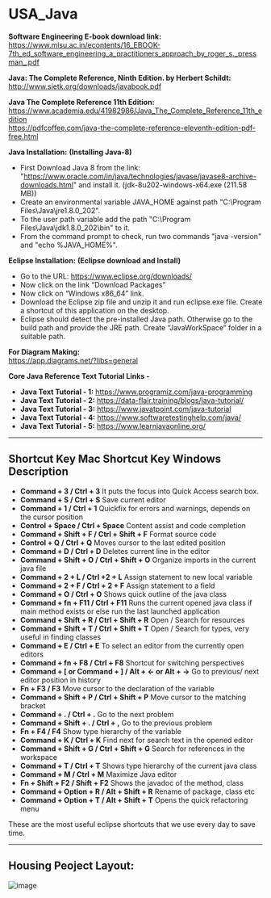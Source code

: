 # USA_Java

**Software Engineering E-book download link:**<br>
https://www.mlsu.ac.in/econtents/16_EBOOK-7th_ed_software_engineering_a_practitioners_approach_by_roger_s._pressman_.pdf

**Java: The Complete Reference, Ninth Edition. by Herbert Schildt:**<br>
http://www.sietk.org/downloads/javabook.pdf

**Java The Complete Reference 11th Edition:**<br>
https://www.academia.edu/41982986/Java_The_Complete_Reference_11th_edition<br>
https://pdfcoffee.com/java-the-complete-reference-eleventh-edition-pdf-free.html

**Java Installation:**
__(Installing Java-8)__
* First Download Java 8 from the link: "https://www.oracle.com/in/java/technologies/javase/javase8-archive-downloads.html" and install it. (jdk-8u202-windows-x64.exe (211.58 MB))
* Create an environmental variable JAVA_HOME against path "C:\Program Files\Java\jre1.8.0_202".
* To the user path variable add the path "C:\Program Files\Java\jdk1.8.0_202\bin" to it.
* From the command prompt to check, run two commands "java -version" and "echo %JAVA_HOME%".

**Eclipse Installation:**
__(Eclipse download and Install)__
* Go to the URL: https://www.eclipse.org/downloads/
* Now click on the link “Download Packages”
* Now click on “Windows x86_64” link.
* Download the Eclipse zip file and unzip it and run eclipse.exe file. Create a shortcut of this application on the desktop.
* Eclipse should detect the pre-installed Java path. Otherwise go to the build path and provide the JRE path. Create “JavaWorkSpace” folder in a suitable path.

**For Diagram Making:**<br>
https://app.diagrams.net/?libs=general

**Core Java Reference Text Tutorial Links -**<br>
* **Java Text Tutorial - 1:** https://www.programiz.com/java-programming
* **Java Text Tutorial - 2:** https://data-flair.training/blogs/java-tutorial/
* **Java Text Tutorial - 3:** https://www.javatpoint.com/java-tutorial
* **Java Text Tutorial - 4:** https://www.softwaretestinghelp.com/java/
* **Java Text Tutorial - 5:** https://www.learnjavaonline.org/

<hr>

## Shortcut Key Mac	Shortcut Key Windows	Description
* **Command + 3 / Ctrl + 3**	It puts the focus into Quick Access search box.
* **Command + S / Ctrl + S**	Save current editor
* **Command + 1 / Ctrl + 1**	Quickfix for errors and warnings, depends on the cursor position
* **Control + Space / Ctrl + Space**	Content assist and code completion
* **Command + Shift + F / Ctrl + Shift + F**	Format source code
* **Control + Q / Ctrl + Q**	Moves cursor to the last edited position
* **Command + D / Ctrl + D**	Deletes current line in the editor
* **Command + Shift + O / Ctrl + Shift + O**	Organize imports in the current java file
* **Command + 2 + L / Ctrl +2 + L**	Assign statement to new local variable
* **Command + 2 + F / Ctrl + 2 + F**	Assign statement to a field
* **Command + O / Ctrl + O**	Shows quick outline of the java class
* **Command + fn + F11 / Ctrl + F11**	Runs the current opened java class if main method exists or else run the last launched application
* **Command + Shift + R / Ctrl + Shift + R**	Open / Search for resources
* **Command + Shift + T / Ctrl + Shift + T**	Open / Search for types, very useful in finding classes
* **Command + E / Ctrl + E**	To select an editor from the currently open editors
* **Command + fn + F8 / Ctrl + F8**	Shortcut for switching perspectives
* **Command + [ or Command + ] / Alt + ← or Alt + →**	Go to previous/ next editor position in history
* **Fn + F3 / F3**	Move cursor to the declaration of the variable
* **Command + Shift + P / Ctrl + Shift + P**	Move cursor to the matching bracket
* **Command + . / Ctrl + .**	Go to the next problem
* **Command + Shift + . / Ctrl + ,**	Go to the previous problem
* **Fn + F4 / F4**	Show type hierarchy of the variable
* **Command + K / Ctrl + K**	Find next for search text in the opened editor
* **Command + Shift + G / Ctrl + Shift + G**	Search for references in the workspace
* **Command + T / Ctrl + T**	Shows type hierarchy of the current java class
* **Command + M / Ctrl + M**	Maximize Java editor
* **Fn + Shift + F2 / Shift + F2**	Shows the javadoc of the method, class
* **Command + Option + R / Alt + Shift + R**	Rename of package, class etc
* **Command + Option + T / Alt + Shift + T**	Opens the quick refactoring menu

These are the most useful eclipse shortcuts that we use every day to save time. 

<hr>

## Housing Peoject Layout:
![image](https://github.com/toarnabtrainer/USA_JAVA_223/assets/111301975/542ebdbc-1370-47e9-9bea-4f96015fa889)

